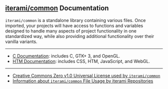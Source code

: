 [iterami/common](https://github.com/iterami/common) Documentation
-----------------------------------------------------------------

`iterami/common` is a standalone library containing various files. Once imported, your projects will have access to functions and variables designed to handle many aspects of project functionality in one standardized way, while also providing additional functionality over their vanilla variants.

---

* [C Documentation](https://github.com/iterami/Documentation.htm/blob/gh-pages/common/guides/c.md): includes C, GTK+ 3, and OpenGL.
* [HTM Documentation](https://github.com/iterami/Documentation.htm/blob/gh-pages/common/guides/htm.md): includes CSS, HTM, JavaScript, and WebGL.

---

* [Creative Commons Zero v1.0 Universal License used by `iterami/common`](https://github.com/iterami/common/blob/gh-pages/LICENSE.md)
* [Information about `iterami/common` File Usage by iterami Repositories](https://github.com/iterami/Documentation.htm/blob/gh-pages/repositories/common.md)
